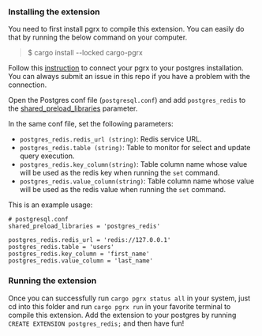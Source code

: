 ### Installing the extension
You need to first install pgrx to compile this extension. You can easily do that by running the below command on your computer.
> $ cargo install --locked cargo-pgrx

Follow this [instruction](https://github.com/pgcentralfoundation/pgrx/blob/develop/cargo-pgrx/README.md#first-time-initialization) to connect your pgrx to your postgres installation. You can always submit an issue in this repo if you have a problem with the connection.

Open the Postgres conf file (`postgresql.conf`) and add `postgres_redis` to the [shared_preload_libraries](https://pgpedia.info/s/shared_preload_libraries.html) parameter.

In the same conf file, set the following parameters:
* `postgres_redis.redis_url (string)`: Redis service URL.
* `postgres_redis.table (string)`: Table to monitor for select and update query execution.
* `postgres_redis.key_column(string)`: Table column name whose value will be used as the redis key when running the `set` command.
* `postgres_redis.value_column(string)`: Table column name whose value will be used as the redis value when running the `set` command.

This is an example usage:

```
# postgresql.conf
shared_preload_libraries = 'postgres_redis'

postgres_redis.redis_url = 'redis://127.0.0.1'
postgres_redis.table = 'users'
postgres_redis.key_column = 'first_name'
postgres_redis.value_column = 'last_name'
```

### Running the extension
Once you can successfully run `cargo pgrx status all` in your system, just cd into this folder and run `cargo pgrx run` in your favorite terminal to compile this extension. Add the extension to your postgres by running `CREATE EXTENSION postgres_redis;` and  then have fun!
